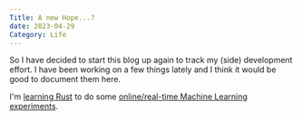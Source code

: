 ```yaml
---
Title: A new Hope...?
date: 2023-04-29
Category: Life
---
```


So I have decided to start this blog up again to track my (side) development effort. I have been working on a few things lately and I think it would be good to document them here.

I'm [learning Rust]({filename}/learning_rust.md) to do some [online/real-time Machine Learning experiments]({filename}/online_learning.md).